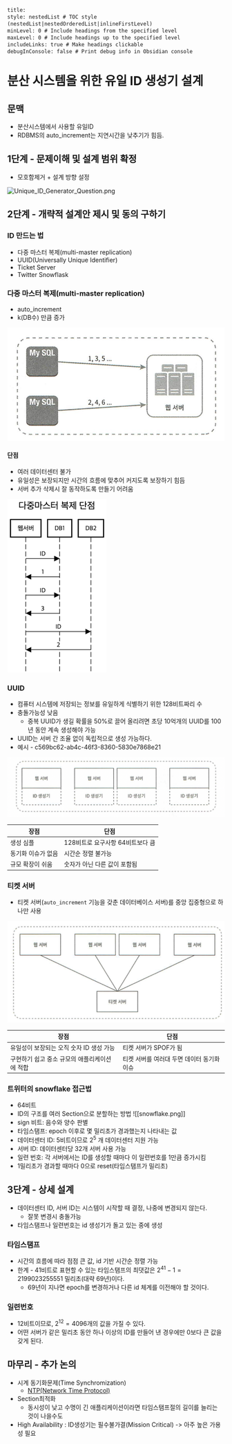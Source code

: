 ```table-of-contents
title: 
style: nestedList # TOC style (nestedList|nestedOrderedList|inlineFirstLevel)
minLevel: 0 # Include headings from the specified level
maxLevel: 0 # Include headings up to the specified level
includeLinks: true # Make headings clickable
debugInConsole: false # Print debug info in Obsidian console
```
# 분산 시스템을 위한 유일 ID 생성기 설계

## 문맥
- 분산시스템에서 사용할 유일ID
- RDBMS의 auto_increment는 지연시간을 낮추기가 힘듬.

## 1단계 - 문제이해 및 설계 범위 확정
- 모호함제거 + 설계 방향 설정

![Unique_ID_Generator_Question.png](Unique_ID_Generator_Question.png)

## 2단계 - 개략적 설계안 제시 및 동의 구하기
### ID 만드는 법 
- 다중 마스터 복제(multi-master replication)
- UUID(Universally Unique Identifier)
- Ticket Server
- Twitter Snowflask
### 다중 마스터 복제(multi-master replication)
- auto_increment
- k(DB수) 만큼 증가

![multi-master replication.png](assets/multi-master_replication.png)

#### 단점
- 여러 데이터센터 불가
- 유일성은 보장되지만 시간의 흐름에 맞추어 커지도록 보장하기 힘듬
- 서버 추가 삭제시 잘 동작하도록 만들기 어려움

![multi-master_cons.png](assets/multi-master_cons.png)

### UUID
- 컴퓨터 시스템에 저장되는 정보를 유일하게 식별하기 위한 128비트짜리 수
- 충돌가능성 낮음
	- 중복 UUID가 생길 확률을 50%로 끌어 올리려면 초당 10억개의 UUID를 100년 동안 계속 생성해야 가능
- UUID는 서버 간 조율 없이 독립적으로 생성 가능하다.
- 예시 - c569bc62-ab4c-46f3-8360-5830e7868e21

![UUID.png](assets/UUID.png)

| 장점         | 단점                   |
| ---------- | -------------------- |
| 생성 심플      | 128비트로 요구사항 64비트보다 큼 |
| 동기화 이슈가 없음 | 시간순 정렬 불가능           |
| 규모 확장이 쉬움  | 숫자가 아닌 다른 값이 포함됨     |
### 티켓 서버
- 티켓 서버(`auto_increment` 기능을 갖춘 데이터베이스 서버)를 중앙 집중형으로 하나만 사용

![ticket-server.png](assets/ticket-server.png)

| 장점                        | 단점                       |
| ------------------------- | ------------------------ |
| 유일성이 보장되는 오직 숫자 ID 생성 가능  | 티켓 서버가 SPOF가 됨           |
| 구현하기 쉽고 중소 규모의 애플리케이션에 적합 | 티켓 서버를 여러대 두면 데이터 동기화 이슈 |

### 트위터의 snowflake 접근법
- 64비트
- ID의 구조를 여러 Section으로 분할하는 방법
![[snowflake.png]]
- sign 비트: 음수와 양수 판별
- 타임스탬프: epoch 이후로 몇 밀리초가 경과했는지 나타내는 값
- 데이터센터 ID: 5비트이므로 $2^5$ 개 데이터센터 지원 가능
- 서버 ID: 데이터센터당 32개 서버 사용 가능
- 일련 번호: 각 서버에서는 ID를 생성할 때마다 이 일련번호를 1만큼 증가시킴
- 1밀리초가 경과할 때마다 0으로 reset(타임스탬프가 밀리초)


## 3단계 - 상세 설계
- 데이터센터 ID, 서버 ID는 시스템이 시작할 때 결정, 나중에 변경되지 않는다.
	- 잘못 변경시 충돌가능
- 타임스탬프나 일련번호는 id 생성기가 돌고 있는 중에 생성
### 타임스탬프
- 시간의 흐름에 따라 점점 큰 값, id 기반 시간순 정렬 가능
- 한계 - 41비트로 표현할 수 있는 타임스탬프의 최댓값은 $2 ^ {41} - 1 = 2199023255551$ 밀리초(대략 69년)이다. 
	- 69년이 지나면 epoch를 변경하거나 다른 id 체계를 이전해야 할 것이다.

### 일련번호
- 12비트이므로, $2^{12}=4096$개의 값을 가질 수 있다. 
- 어떤 서버가 같은 밀리초 동안 하나 이상의 ID를 만들어 낸 경우에만 0보다 큰 값을 갖게 된다. 

## 마무리 - 추가 논의
- 시계 동기화문제(Time Synchromization)
	- [NTP(Network Time Protocol)](https://ko.wikipedia.org/wiki/%EB%84%A4%ED%8A%B8%EC%9B%8C%ED%81%AC_%ED%83%80%EC%9E%84_%ED%94%84%EB%A1%9C%ED%86%A0%EC%BD%9C)
- Section최적화
	- 동시성이 낮고 수명이 긴 애플리케이션이라면 타임스탬프절의 길이를 늘리는 것이 나을수도
- High Availability : ID생성기는 필수불가결(Mission Critical) -> 아주 높은 가용성 필요